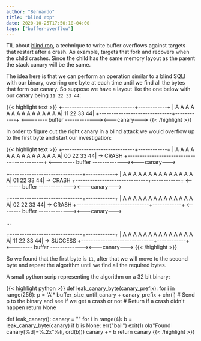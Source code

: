 ```yaml
---
author: "Bernardo"
title: "blind rop"
date: 2020-10-25T17:50:10-04:00
tags: ["buffer-overflow"]
---
```


TIL about [blind rop](http://www.scs.stanford.edu/brop/bittau-brop.pdf), a technique
to write buffer overflows against targets that restart after a crash. As
example, targets that fork and recovers when the child crashes.  Since the child
has the same memory layout as the parent the stack canary will be the same.

The idea here is that we can perform an operation similar to a blind SQLI with
our binary, overring one byte at each time until we find all the bytes that form
our canary. So suppose we have a layout like the one below with our canary being
`11 22 33 44`:

{{< highlight text >}}
+------------------------------+------------+
| A A A A A A A A A A A A A A A| 11 22 33 44|
+------------------------------+------------+
<-------- buffer -------------><---canary--->
{{< /highlight >}}

In order to figure out the right canary in a blind attack we would overflow up
to the first byte and start our investigation:

{{< highlight text >}}
+------------------------------+------------+
| A A A A A A A A A A A A A A A| 00 22 33 44| -> CRASH
+------------------------------+------------+
<-------- buffer -------------><---canary--->

+------------------------------+------------+
| A A A A A A A A A A A A A A A| 01 22 33 44| -> CRASH
+------------------------------+------------+
<-------- buffer -------------><---canary--->

+------------------------------+------------+
| A A A A A A A A A A A A A A A| 02 22 33 44| -> CRASH
+------------------------------+------------+
<-------- buffer -------------><---canary--->

...

+------------------------------+------------+
| A A A A A A A A A A A A A A A| 11 22 33 44| -> SUCCESS
+------------------------------+------------+
<-------- buffer -------------><---canary--->
{{< /highlight >}}

So we found that the first byte is `11`, after that we will move to the second
byte and repeat the algorithm until we find all the required bytes.

A small python scrip representing the algorithm on a 32 bit binary:

{{< highlight python >}}
def leak_canary_byte(canary_prefix):
    for i in range(256):
        p = 'A'* buffer_size_until_canary + canary_prefix + chr(i)
        # Send p to the binary and see if we get a crash or not
        # Return if a crash didn't happen
    return None


def leak_canary():
    canary = ""
    for i in range(4):
        b = leak_canary_byte(canary)
        if b is None:
            err("bail")
            exit(1)
        ok("Found canary[%d]=%.2x"%(i, ord(b)))
        canary += b
    return canary
{{< /highlight >}}
